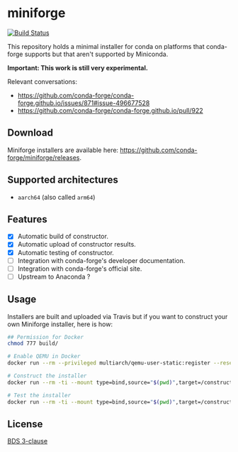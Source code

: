# miniforge
[![Build Status](https://travis-ci.org/conda-forge/miniforge.svg?branch=master)](https://travis-ci.org/conda-forge/miniforge)

This repository holds a minimal installer for conda on platforms that conda-forge supports but that aren't supported by Miniconda.

**Important: This work is still very experimental.**

Relevant conversations:

- https://github.com/conda-forge/conda-forge.github.io/issues/871#issue-496677528
- https://github.com/conda-forge/conda-forge.github.io/pull/922

## Download

Miniforge installers are available here: https://github.com/conda-forge/miniforge/releases.

## Supported architectures

- `aarch64` (also called `arm64`)

## Features

- [X] Automatic build of constructor.
- [X] Automatic upload of constructor results.
- [X] Automatic testing of constructor.
- [ ] Integration with conda-forge's developer documentation.
- [ ] Integration with conda-forge's official site.
- [ ] Upstream to Anaconda ?

## Usage

Installers are built and uploaded via Travis but if you want to construct your own Miniforge installer, here is how:

```bash
## Permission for Docker
chmod 777 build/

# Enable QEMU in Docker
docker run --rm --privileged multiarch/qemu-user-static:register --reset --credential yes

# Construct the installer
docker run --rm -ti --mount type=bind,source="$(pwd)",target=/construct condaforge/linux-anvil-aarch64 /construct/build.sh

# Test the installer
docker run --rm -ti --mount type=bind,source="$(pwd)",target=/construct condaforge/linux-anvil-aarch64 /construct/test.sh
```

## License

[BDS 3-clause](./LICENSE)
